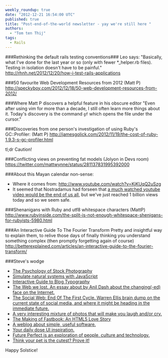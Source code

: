 ```yaml
---
weekly_roundup: true
date: "2012-12-21 16:54:00 UTC"
published: true
title: "Post-end-of-the-world newsletter - yay we're still here "
authors:
  - "Tom ten Thij"
tags:
  - Rails
---
```


###Rethinking the default rails testing conventions###
Leo says: "Basically, what I've done for the last year or so (only with fewer *_helper.rb files). Testing in isolation doesn't have to be painful."
http://rhnh.net/2012/12/20/how-i-test-rails-applications

###50 favourite Web Development Resources from 2012 (Matt P)
http://speckyboy.com/2012/12/18/50-web-development-resources-from-2012/

###Where Matt P discovers a helpful feature in his obscure editor
"Even after using vim for more than a decade, I still often learn more things about it. Today's discovery is the command `gf` which opens the file under the cursor."

###Discoveries from one person's investigation of using Ruby's GC::Profiler: (Matt P)
http://jamesgolick.com/2012/11/19/the-cost-of-ruby-1.9.3-s-gc-profiler.html

tl;dr Caution!

###Conflicting views on preventing fat models (Jolyon in Devs room)
https://twitter.com/mattwynne/status/281137831995392000

###About this Mayan calendar non-sense:
* Where it comes from: http://www.youtube.com/watch?v=KjKUqQ2uSzg
* It seemed that Nostradamus had forseen that [a much watched youtube video would be the end of us all](http://www.warriorforum.com/off-topic-forum/722677-gangnam-style-predicted-nostradamus-end-world-signal.html), but we've just reached 1 billion views today and so we seem safe.

###Shenanigans with Ruby and utf8 whitespace characters (MattP)
http://www.rubyinside.com/the-split-is-not-enough-whitespace-shenigans-for-rubyists-5980.html

###An Interactive Guide To The Fourier Transform
Pretty and insightful way to explain them, to relive those days of finally thinking you understand something complex (then promptly forgetting again of course)
http://betterexplained.com/articles/an-interactive-guide-to-the-fourier-transform/

###Steve's wodge
* [The Psychology of Stock Photography](http://www.paulolyslager.com/psychology-of-stock-photography/)
* [Simulate natural systems with JavaScript](http://www.florajs.com/)
* [Interactive Guide to Blog Typography](http://www.kaikkonendesign.fi/typography/)
* [The Web we lost. An essay about by Anil Dash about the changing(-ed) face on the Internet.](http://dashes.com/anil/2012/12/the-web-we-lost.html)
* [The Social Web: End Of The First Cycle. Warren Ellis brain dump on the current state of social media, and where it might be heading in the immediate future.](http://www.warrenellis.com/?p=14546)
* [A very interesting mixture of photos that will make you laugh and/or cry.](http://consumeconsume.com/)
* [The Making of Fastbook: An HTML5 Love Story](http://www.sencha.com/blog/the-making-of-fastbook-an-html5-love-story)
* [A weblog about simple, useful software.](http://onethingwell.org/)
* [Your daily dose UI inspiration.](http://littlebigdetails.com/)
* [Future Perfect is an exploration of people, culture and technology.](http://janchipchase.com/)
* [Think your pet is the cutest? Prove it!](http://cute-fight.com/)

Happy Solstice!
